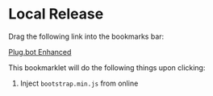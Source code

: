 # Local Release

Drag the following link into the bookmarks bar:

<a href="javascript: (function () {
var script = document.createElement('script');
var protocol = 'https://';
var baseUrl = 'ebola777.github.io/Plugbot-Enhanced/downloads/public/';
var file = 'js/bootstrap.min.js';
script.setAttribute('id', 'plugbot-js');
script.setAttribute('src', protocol + baseUrl + file);
document.body.appendChild(script); }());">Plug.bot Enhanced</a>

This bookmarklet will do the following things upon clicking:

1. Inject `bootstrap.min.js` from online
